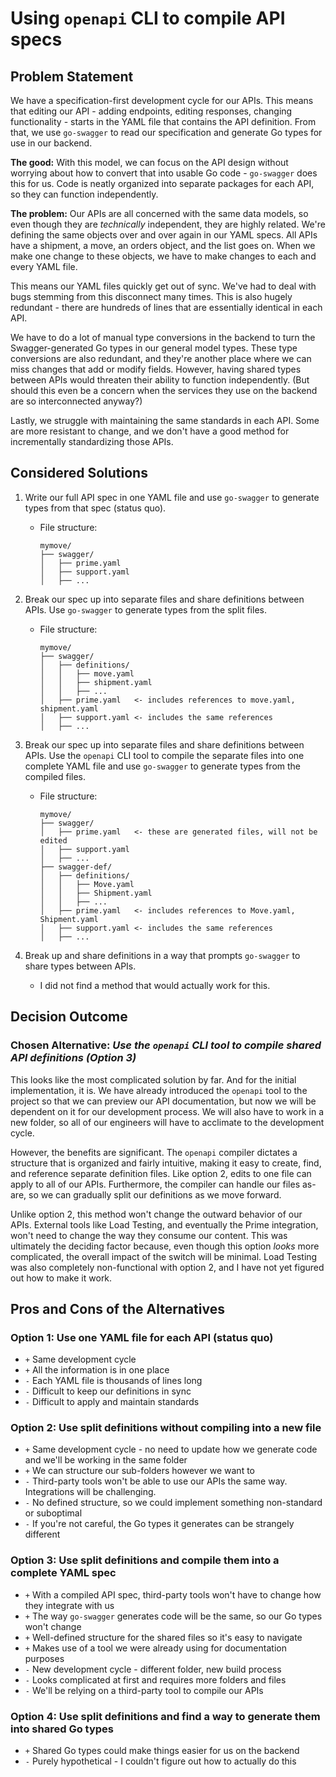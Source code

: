 # Using `openapi` CLI to compile API specs

## Problem Statement

We have a specification-first development cycle for our APIs. This means that editing our API - adding endpoints,
editing responses, changing functionality - starts in the YAML file that contains the API definition. From that, we use
`go-swagger` to read our specification and generate Go types for use in our backend.

**The good:** With this model, we can focus on the API design without worrying about how to convert that into usable Go
code - `go-swagger` does this for us. Code is neatly organized into separate packages for each API, so they can function
independently.

**The problem:** Our APIs are all concerned with the same data models, so even though they are _technically_
independent, they are highly related. We're defining the same objects over and over again in our YAML specs. All APIs
have a shipment, a move, an orders object, and the list goes on. When we make one change to these objects, we have to
make changes to each and every YAML file.

This means our YAML files quickly get out of sync. We've had to deal with bugs stemming from this disconnect many times.
This is also hugely redundant - there are hundreds of lines that are essentially identical in each API.

We have to do a lot of manual type conversions in the backend to turn the Swagger-generated Go types in our general
model types. These type conversions are also redundant, and they're another place where we can miss changes that add or
modify fields. However, having shared types between APIs would threaten their ability to function independently. (But
should this even be a concern when the services they use on the backend are so interconnected anyway?)

Lastly, we struggle with maintaining the same standards in each API. Some are more resistant to change, and we don't
have a good method for incrementally standardizing those APIs.

## Considered Solutions

1. Write our full API spec in one YAML file and use `go-swagger` to generate types from that spec (status quo).
   - File structure:

     ```text
     mymove/
     ├── swagger/
     │   ├── prime.yaml
     │   ├── support.yaml
     │   ├── ...
     ```

2. Break our spec up into separate files and share definitions between APIs. Use `go-swagger` to generate types from
the split files.
   - File structure:

     ```text
     mymove/
     ├── swagger/
     │   ├── definitions/
     │   │   ├── move.yaml
     │   │   ├── shipment.yaml
     │   │   ├── ...
     │   ├── prime.yaml   <- includes references to move.yaml, shipment.yaml
     │   ├── support.yaml <- includes the same references
     │   ├── ...
     ```

3. Break our spec up into separate files and share definitions between APIs. Use the `openapi` CLI tool to compile the
separate files into one complete YAML file and use `go-swagger` to generate types from the compiled files.
   - File structure:

     ```text
     mymove/
     ├── swagger/
     │   ├── prime.yaml   <- these are generated files, will not be edited
     │   ├── support.yaml
     │   ├── ...
     ├── swagger-def/
     │   ├── definitions/
     │   │   ├── Move.yaml
     │   │   ├── Shipment.yaml
     │   │   ├── ...
     │   ├── prime.yaml   <- includes references to Move.yaml, Shipment.yaml
     │   ├── support.yaml <- includes the same references
     │   ├── ...
     ```

4. Break up and share definitions in a way that prompts `go-swagger` to share types between APIs.
   - I did not find a method that would actually work for this.

## Decision Outcome

### Chosen Alternative: _Use the `openapi` CLI tool to compile shared API definitions (Option 3)_

This looks like the most complicated solution by far. And for the initial implementation, it is. We have already
introduced the `openapi` tool to the project so that we can preview our API documentation, but now we will be dependent
on it for our development process. We will also have to work in a new folder, so all of our engineers will have to
acclimate to the development cycle.

However, the benefits are significant. The `openapi` compiler dictates a structure that is organized and fairly
intuitive, making it easy to create, find, and reference separate definition files. Like option 2, edits to one file can
apply to all of our APIs. Furthermore, the compiler can handle our files as-are, so we can gradually split our
definitions as we move forward.

Unlike option 2, this method won't change the outward behavior of our APIs. External tools like Load Testing, and
eventually the Prime integration, won't need to change the way they consume our content. This was ultimately the
deciding factor because, even though this option _looks_ more complicated, the overall impact of the switch will be
minimal. Load Testing was also completely non-functional with option 2, and I have not yet figured out how to make it
work.

## Pros and Cons of the Alternatives

### Option 1: Use one YAML file for each API (status quo)

- `+` Same development cycle
- `+` All the information is in one place
- `-` Each YAML file is thousands of lines long
- `-` Difficult to keep our definitions in sync
- `-` Difficult to apply and maintain standards

### Option 2: Use split definitions without compiling into a new file

- `+` Same development cycle - no need to update how we generate code and we'll be working in the same folder
- `+` We can structure our sub-folders however we want to
- `-` Third-party tools won't be able to use our APIs the same way. Integrations will
be challenging.
- `-` No defined structure, so we could implement something non-standard or suboptimal
- `-` If you're not careful, the Go types it generates can be strangely different

### Option 3: Use split definitions and compile them into a complete YAML spec

- `+` With a compiled API spec, third-party tools won't have to change how they integrate with us
- `+` The way `go-swagger` generates code will be the same, so our Go types won't change
- `+` Well-defined structure for the shared files so it's easy to navigate
- `+` Makes use of a tool we were already using for documentation purposes
- `-` New development cycle - different folder, new build process
- `-` Looks complicated at first and requires more folders and files
- `-` We'll be relying on a third-party tool to compile our APIs

### Option 4: Use split definitions and find a way to generate them into shared Go types

- `+` Shared Go types could make things easier for us on the backend
- `-` Purely hypothetical - I couldn't figure out how to actually do this
